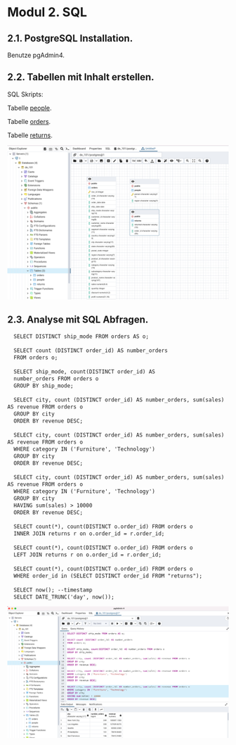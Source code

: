 # Modul 2. SQL

## **2.1. PostgreSQL Installation.**

Benutze pgAdmin4.

## **2.2. Tabellen mit Inhalt erstellen.**

SQL Skripts:

Tabelle [people](https://github.com/oksana-da/DE-101/blob/main/modul2_sql/people.sql).

Tabelle [orders](https://github.com/oksana-da/DE-101/blob/main/modul2_sql/orders.sql).

Tabelle [returns](https://github.com/oksana-da/DE-101/blob/main/modul2_sql/returns.sql).

<img src= "https://github.com/oksana-da/DE-101/blob/main/img/202.png">
</p>

## **2.3. Analyse mit SQL Abfragen.**

      SELECT DISTINCT ship_mode FROM orders AS o;

      SELECT count (DISTINCT order_id) AS number_orders
      FROM orders o;

      SELECT ship_mode, count(DISTINCT order_id) AS
      number_orders FROM orders o
      GROUP BY ship_mode;

      SELECT city, count (DISTINCT order_id) AS number_orders, sum(sales) AS revenue FROM orders o
      GROUP BY city
      ORDER BY revenue DESC;

      SELECT city, count (DISTINCT order_id) AS number_orders, sum(sales) AS revenue FROM orders o
      WHERE category IN ('Furniture', 'Technology')
      GROUP BY city
      ORDER BY revenue DESC;

      SELECT city, count (DISTINCT order_id) AS number_orders, sum(sales) AS revenue FROM orders o
      WHERE category IN ('Furniture', 'Technology')
      GROUP BY city
      HAVING sum(sales) > 10000
      ORDER BY revenue DESC;

      SELECT count(*), count(DISTINCT o.order_id) FROM orders o
      INNER JOIN returns r on o.order_id = r.order_id;

      SELECT count(*), count(DISTINCT o.order_id) FROM orders o
      LEFT JOIN returns r on o.order_id = r.order_id;
      
      SELECT count(*), count(DISTINCT o.order_id) FROM orders o
      WHERE order_id in (SELECT DISTINCT order_id FROM "returns");
      
      SELECT now(); --timestamp
      SELECT DATE_TRUNC('day', now());


<img src= "https://github.com/oksana-da/DE-101/blob/main/img/201.png">
</p>